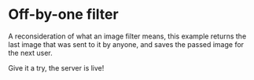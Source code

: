 # Off-by-one filter

A reconsideration of what an image filter means, this example returns the last image that was sent to it by anyone, and saves the passed image for the next user.

Give it a try, the server is live!
